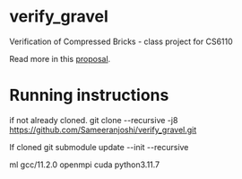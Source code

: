 # verify_gravel
Verification of Compressed Bricks - class project for CS6110

Read more in this [proposal](https://docs.google.com/document/d/1uZaDDlo5LlQEcIfZqqymmbaPRtcTG0j47xhOMQLZwlo/edit?usp=sharing).

# Running instructions
if not already cloned.
git clone --recursive -j8 https://github.com/Sameeranjoshi/verify_gravel.git

If cloned
git submodule update --init --recursive


ml gcc/11.2.0 openmpi cuda python3.11.7
